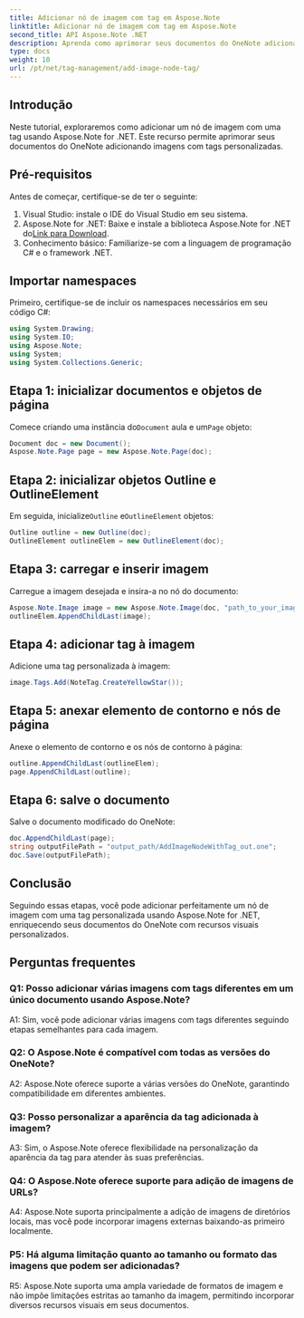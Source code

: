 ```yaml
---
title: Adicionar nó de imagem com tag em Aspose.Note
linktitle: Adicionar nó de imagem com tag em Aspose.Note
second_title: API Aspose.Note .NET
description: Aprenda como aprimorar seus documentos do OneNote adicionando imagens com tags personalizadas usando Aspose.Note for .NET.
type: docs
weight: 10
url: /pt/net/tag-management/add-image-node-tag/
---
```

## Introdução

Neste tutorial, exploraremos como adicionar um nó de imagem com uma tag usando Aspose.Note for .NET. Este recurso permite aprimorar seus documentos do OneNote adicionando imagens com tags personalizadas.

## Pré-requisitos

Antes de começar, certifique-se de ter o seguinte:

1. Visual Studio: instale o IDE do Visual Studio em seu sistema.
2.  Aspose.Note for .NET: Baixe e instale a biblioteca Aspose.Note for .NET do[Link para Download](https://releases.aspose.com/note/net/).
3. Conhecimento básico: Familiarize-se com a linguagem de programação C# e o framework .NET.

## Importar namespaces

Primeiro, certifique-se de incluir os namespaces necessários em seu código C#:

```csharp
using System.Drawing;
using System.IO;
using Aspose.Note;
using System;
using System.Collections.Generic;
```

## Etapa 1: inicializar documentos e objetos de página

 Comece criando uma instância do`Document` aula e um`Page` objeto:

```csharp
Document doc = new Document();
Aspose.Note.Page page = new Aspose.Note.Page(doc);
```

## Etapa 2: inicializar objetos Outline e OutlineElement

 Em seguida, inicialize`Outline` e`OutlineElement` objetos:

```csharp
Outline outline = new Outline(doc);
OutlineElement outlineElem = new OutlineElement(doc);
```

## Etapa 3: carregar e inserir imagem

Carregue a imagem desejada e insira-a no nó do documento:

```csharp
Aspose.Note.Image image = new Aspose.Note.Image(doc, "path_to_your_image.jpg");
outlineElem.AppendChildLast(image);
```

## Etapa 4: adicionar tag à imagem

Adicione uma tag personalizada à imagem:

```csharp
image.Tags.Add(NoteTag.CreateYellowStar());
```

## Etapa 5: anexar elemento de contorno e nós de página

Anexe o elemento de contorno e os nós de contorno à página:

```csharp
outline.AppendChildLast(outlineElem);
page.AppendChildLast(outline);
```

## Etapa 6: salve o documento

Salve o documento modificado do OneNote:

```csharp
doc.AppendChildLast(page);
string outputFilePath = "output_path/AddImageNodeWithTag_out.one";
doc.Save(outputFilePath);
```

## Conclusão

Seguindo essas etapas, você pode adicionar perfeitamente um nó de imagem com uma tag personalizada usando Aspose.Note for .NET, enriquecendo seus documentos do OneNote com recursos visuais personalizados.

## Perguntas frequentes

### Q1: Posso adicionar várias imagens com tags diferentes em um único documento usando Aspose.Note?

A1: Sim, você pode adicionar várias imagens com tags diferentes seguindo etapas semelhantes para cada imagem.

### Q2: O Aspose.Note é compatível com todas as versões do OneNote?

A2: Aspose.Note oferece suporte a várias versões do OneNote, garantindo compatibilidade em diferentes ambientes.

### Q3: Posso personalizar a aparência da tag adicionada à imagem?

A3: Sim, o Aspose.Note oferece flexibilidade na personalização da aparência da tag para atender às suas preferências.

### Q4: O Aspose.Note oferece suporte para adição de imagens de URLs?

A4: Aspose.Note suporta principalmente a adição de imagens de diretórios locais, mas você pode incorporar imagens externas baixando-as primeiro localmente.

### P5: Há alguma limitação quanto ao tamanho ou formato das imagens que podem ser adicionadas?

R5: Aspose.Note suporta uma ampla variedade de formatos de imagem e não impõe limitações estritas ao tamanho da imagem, permitindo incorporar diversos recursos visuais em seus documentos.